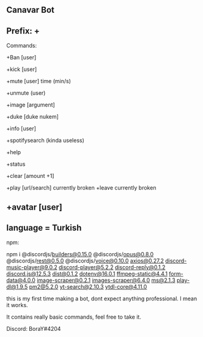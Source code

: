 Canavar Bot
-----
Prefix: +
----
Commands:

+Ban [user]

+kick [user]

+mute [user] time (min/s)

+unmute (user)

+image [argument]

+duke [duke nukem]

+info [user]

+spotifysearch (kinda useless)

+help

+status

+clear [amount +1]

+play [url/search] currently broken
+leave currently broken

+avatar [user]
--------
language = Turkish
-------

npm:

npm i @discordjs/builders@0.15.0
 @discordjs/opus@0.8.0
 @discordjs/rest@0.5.0
 @discordjs/voice@0.10.0
 axios@0.27.2
 discord-music-player@9.0.2
 discord-player@5.2.2
 discord-reply@0.1.2
 discord.js@12.5.3
 dist@0.1.2
 dotenv@16.0.1
 ffmpeg-static@4.4.1
 form-data@4.0.0
 image-scraper@0.2.1
 images-scraper@6.4.0
 ms@2.1.3
 play-dl@1.9.5
 pm2@5.2.0
 yt-search@2.10.3
 ytdl-core@4.11.0
 
 this is my first time making a bot, dont expect anything professional. I mean it works.
 
 It contains really basic commands, feel free to take it.
 
 Discord: BoraY#4204
